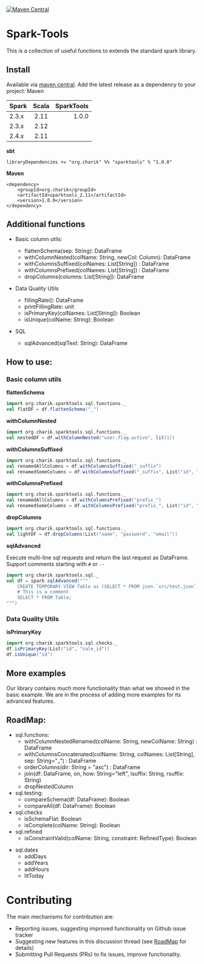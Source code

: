[![Maven Central](https://maven-badges.herokuapp.com/maven-central/org.charik/sparktools_2.11/badge.svg)](https://maven-badges.herokuapp.com/maven-central/org.charik/sparktools_2.11)

# Spark-Tools

This is a collection of useful functions to extends the standard spark
library.

## Install

Available via
[maven central](https://mvnrepository.com/artifact/org.charik/sparktools).
Add the latest release as a dependency to your project: Maven

| Spark | Scala | SparkTools |
|:------|:-----:|-----------:|
| 2.3.x | 2.11  |      1.0.0 |
| 2.3.x | 2.12  |            |
| 2.4.x | 2.11  |            |

**sbt**

```
libraryDependencies += "org.charik" %% "sparktools" % "1.0.0"
```

**Maven**

```
<dependency>
    <groupId>org.charik</groupId>
    <artifactId>sparktools_2.11</artifactId>
    <version>1.0.0</version>
</dependency>
```

## Additional functions

* Basic column utils:
  + flattenSchema(sep: String): DataFrame
  + withColumnNested(colName: String, newCol: Column): DataFrame
  + withColumnsSuffixed(colNames: List[String]) : DataFrame
  + withColumnsPrefixed(colNames: List[String]) : DataFrame
  + dropColumns(columns: List[String]): DataFrame

* Data Quality Utils
  + fillingRate(): DataFrame
  + printFillingRate: unit
  + isPrimaryKey(colNames: List[String]): Boolean
  + isUnique(colName: String): Boolean

* SQL
  + sqlAdvanced(sqlText: String): DataFrame

## How to use:

### Basic column utils

**flattenSchema**

```scala
import org.charik.sparktools.sql.functions._
val flatDF = df.flattenSchema("_")
```

**withColumnNested**

```scala
import org.charik.sparktools.sql.functions._
val nestedDF = df.withColumnNested("user.flag.active", lit(1))
```

**withColumnsSuffixed**

```scala
import org.charik.sparktools.sql.functions._
val renamedAllColumns = df.withColumnsSuffixed("_suffix")
val renamedSomeColumns = df.withColumnsSuffixed("_suffix", List("id", "sale_id"))
```

**withColumnsPrefixed**

```scala
import org.charik.sparktools.sql.functions._
val renamedAllColumns = df.withColumnsPrefixed("prefix_")
val renamedSomeColumns = df.withColumnsPrefixed("prefix_", List("id", "sale_id"))
```

**dropColumns**

```scala
import org.charik.sparktools.sql.functions._
val lightDF = df.dropColumns(List("name", "password", "email"))
```

**sqlAdvanced**

Execute multi-line sql requests and return the last request as
DataFrame. Support comments starting with `#` or `--`

```scala
import org.charik.sparktools.sql._
val df = spark.sqlAdvanced("""  
    CREATE TEMPORARY VIEW Table as (SELECT * FROM json.`src/test.json` );
    # This is a comment
    SELECT * FROM Table;
""")
```

### Data Quality Utils

**isPrimaryKey**

```scala
import org.charik.sparktools.sql.checks._
df.isPrimaryKey(List("id", "sale_id"))
df.isUnique("id")
```

## More examples

Our library contains much more functionality than what we showed in the
basic example. We are in the process of adding more examples for its
advanced features.


## RoadMap:

* sql.functions:
  + withColumnNestedRenamed(colName: String, newColName: String) :
    DataFrame
  + withColumnsConcatenated(colName: String, colNames: List[String],
    sep: String="_") : DataFrame
  + orderColumns(dir: String = "asc") : DataFrame
  + join(df: DataFrame, on, how: String="left", lsuffix: String,
    rsuffix: String)
  + dropNestedColumn
* sql.testing:
  + compareSchema(df: DataFrame): Boolean
  + compareAll(df: DataFrame): Boolean
* sql.checks
  + isSchemaFlat: Boolean
  + isComplete(colName: String): Boolean
* sql.refined
  + isConstraintValid(colName: String, constraint: RefinedType): Boolean
+ sql.dates
  + addDays
  + addYears
  + addHours
  + litToday

# Contributing

The main mechanisms for contribution are:

* Reporting issues, suggesting improved functionality on Github issue
  tracker
* Suggesting new features in this discussion thread (see
  [RoadMap](https://github.com/helkaroui/spark-tools/issues/1) for
  details)
* Submitting Pull Requests (PRs) to fix issues, improve functionality.
